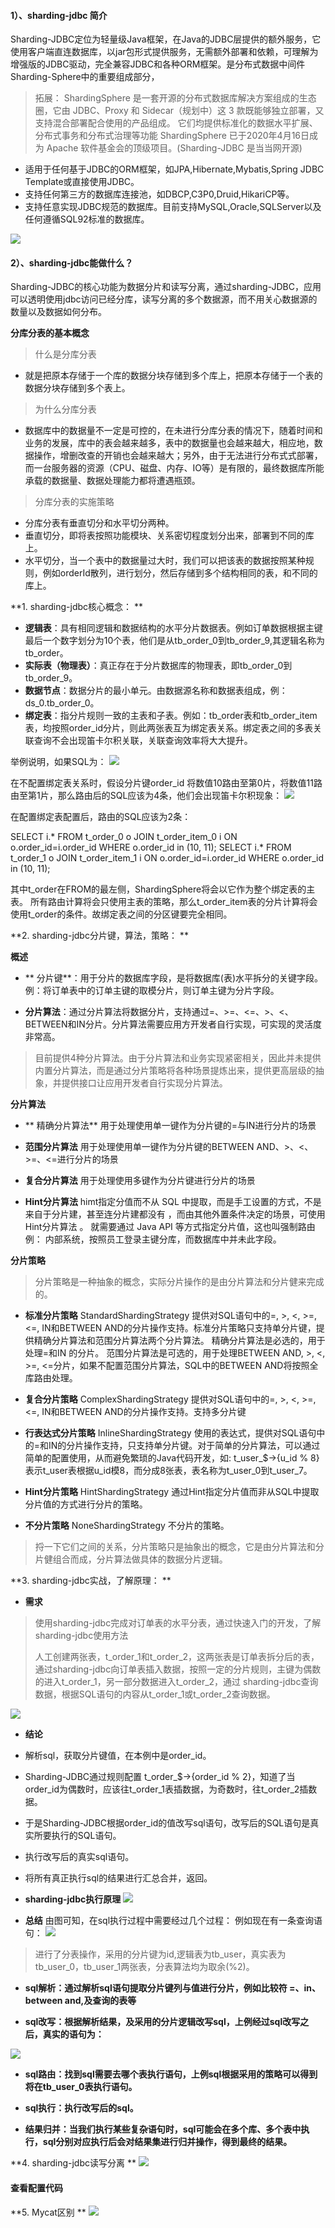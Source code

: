

####  1）、sharding-jdbc 简介 ####

Sharding-JDBC定位为轻量级Java框架，在Java的JDBC层提供的额外服务，它使用客户端直连数据库，以jar包形式提供服务，无需额外部署和依赖，可理解为增强版的JDBC驱动，完全兼容JDBC和各种ORM框架。是分布式数据中间件Sharding-Sphere中的重要组成部分，

> 拓展： ShardingSphere 是一套开源的分布式数据库解决方案组成的生态圈，它由 JDBC、Proxy 和 Sidecar（规划中）这 3 款既能够独立部署，又支持混合部署配合使用的产品组成。 它们均提供标准化的数据水平扩展、分布式事务和分布式治理等功能
ShardingSphere 已于2020年4月16日成为 Apache 软件基金会的顶级项目。(Sharding-JDBC 是当当网开源)

- 适用于任何基于JDBC的ORM框架，如JPA,Hibernate,Mybatis,Spring JDBC Template或直接使用JDBC。
- 支持任何第三方的数据库连接池，如DBCP,C3P0,Druid,HikariCP等。
- 支持任意实现JDBC规范的数据库。目前支持MySQL,Oracle,SQLServer以及任何遵循SQL92标准的数据库。

![](img/shardingJdbcBase.png)

#### 2）、sharding-jdbc能做什么？   ####

Sharding-JDBC的核心功能为数据分片和读写分离，通过sharding-JDBC，应用可以透明使用jdbc访问已经分库，读写分离的多个数据源，而不用关心数据源的数量以及数据如何分布。

**分库分表的基本概念**
> 什么是分库分表
>
- 就是把原本存储于一个库的数据分块存储到多个库上，把原本存储于一个表的数据分块存储到多个表上。

> 为什么分库分表
- 数据库中的数据量不一定是可控的，在未进行分库分表的情况下，随着时间和业务的发展，库中的表会越来越多，表中的数据量也会越来越大，相应地，数据操作，增删改查的开销也会越来越大；另外，由于无法进行分布式式部署，而一台服务器的资源（CPU、磁盘、内存、IO等）是有限的，最终数据库所能承载的数据量、数据处理能力都将遭遇瓶颈。

> 分库分表的实施策略
- 分库分表有垂直切分和水平切分两种。
 - 垂直切分，即将表按照功能模块、关系密切程度划分出来，部署到不同的库上。
 - 水平切分，当一个表中的数据量过大时，我们可以把该表的数据按照某种规则，例如orderId散列，进行划分，然后存储到多个结构相同的表，和不同的库上。


**1. sharding-jdbc核心概念：  **

- **逻辑表**：具有相同逻辑和数据结构的水平分片数据表。例如订单数据根据主键最后一个数字划分为10个表，他们是从tb_order_0到tb_order_9,其逻辑名称为tb_order。
- **实际表（物理表）**：真正存在于分片数据库的物理表，即tb_order_0到tb_order_9。
- **数据节点**：数据分片的最小单元。由数据源名称和数据表组成，例：ds_0.tb_order_0。
- **绑定表**：指分片规则一致的主表和子表。例如：tb_order表和tb_order_item表，均按照order_id分片，则此两张表互为绑定表关系。绑定表之间的多表关联查询不会出现笛卡尔积关联，关联查询效率将大大提升。

举例说明，如果SQL为：
![](img/SQL1.png)

在不配置绑定表关系时，假设分片键order_id 将数值10路由至第0片，将数值11路由至第1片，那么路由后的SQL应该为4条，他们会出现笛卡尔积现象：
![](img/SQL2.png)

在配置绑定表配置后，路由的SQL应该为2条：

> 
SELECT i.* FROM t_order_0 o JOIN t_order_item_0 i ON o.order_id=i.order_id WHERE o.order_id in (10, 11); 
SELECT i.* FROM t_order_1 o JOIN t_order_item_1 i ON o.order_id=i.order_id WHERE o.order_id in (10, 11);

其中t_order在FROM的最左侧，ShardingSphere将会以它作为整个绑定表的主表。 所有路由计算将会只使用主表的策略，那么t_order_item表的分片计算将会使用t_order的条件。故绑定表之间的分区键要完全相同。

**2. sharding-jdbc分片键，算法，策略：  **

**概述**

- ** 分片键**：用于分片的数据库字段，是将数据库(表)水平拆分的关键字段。例：将订单表中的订单主键的取模分片，则订单主键为分片字段。

-  **分片算法**：通过分片算法将数据分片，支持通过=、>=、<=、>、<、BETWEEN和IN分片。分片算法需要应用方开发者自行实现，可实现的灵活度非常高。

> 目前提供4种分片算法。由于分片算法和业务实现紧密相关，因此并未提供内置分片算法，而是通过分片策略将各种场景提炼出来，提供更高层级的抽象，并提供接口让应用开发者自行实现分片算法。

**分片算法**

- ** 精确分片算法**
用于处理使用单一键作为分片键的=与IN进行分片的场景

-  **范围分片算法**
用于处理使用单一键作为分片键的BETWEEN AND、>、<、>=、<=进行分片的场景

- **复合分片算法**
用于处理使用多键作为分片键进行分片的场景

- **Hint分片算法**
himt指定分值而不从 SQL 中提取，而是手工设置的方式，不是来自于分片建，甚至连分片建都没有 ，而由其他外置条件决定的场景，可使用Hint分片算法 。
就需要通过 Java API 等方式指定分片值，这也叫强制路由
例： 内部系统，按照员⼯登录主键分库，而数据库中并未此字段。


**分片策略**

> 分片策略是一种抽象的概念，实际分片操作的是由分片算法和分片健来完成的。

- **标准分片策略**  StandardShardingStrategy
提供对SQL语句中的=, >, <, >=, <=, IN和BETWEEN AND的分片操作支持。标准分片策略只支持单分片键，提供精确分片算法和范围分片算法两个分片算法。 
精确分片算法是必选的，用于处理=和IN 的分片。
范围分片算法是可选的，用于处理BETWEEN AND, >, <, >=, <=分片，如果不配置范围分片算法，SQL中的BETWEEN AND将按照全库路由处理。 

- **复合分片策略** ComplexShardingStrategy
提供对SQL语句中的=, >, <, >=, <=, IN和BETWEEN AND的分片操作支持。支持多分片键

- **行表达式分片策略** InlineShardingStrategy
使用的表达式，提供对SQL语句中的=和IN的分片操作支持，只支持单分片键。对于简单的分片算法，可以通过简单的配置使用，从而避免繁琐的Java代码开发，如: t_user_$->{u_id % 8} 表示t_user表根据u_id模8，而分成8张表，表名称为t_user_0到t_user_7。

- **Hint分片策略** HintShardingStrategy
通过Hint指定分片值而非从SQL中提取分片值的方式进行分片的策略。

-  **不分片策略**  NoneShardingStrategy 
不分片的策略。

> 捋一下它们之间的关系，分片策略只是抽象出的概念，它是由分片算法和分片健组合而成，分片算法做具体的数据分片逻辑。


**3. sharding-jdbc实战，了解原理：  **

- **需求**

>使用sharding-jdbc完成对订单表的水平分表，通过快速入门的开发，了解sharding-jdbc使用方法
> 
> 人工创建两张表，t_order_1和t_order_2，这两张表是订单表拆分后的表，通过sharding-jdbc向订单表插入数据，按照一定的分片规则，主键为偶数的进入t_order_1，另一部分数据进入t_order_2，通过 sharding-jdbc查询数据，根据SQL语句的内容从t_order_1或t_order_2查询数据。

![](img/table.png)

- **结论** 
 - 解析sql，获取分片键值，在本例中是order_id。	
 - Sharding-JDBC通过规则配置 t_order_$->{order_id % 2}，知道了当order_id为偶数时，应该往t_order_1表插数据，为奇数时，往t_order_2插数据。
 - 于是Sharding-JDBC根据order_id的值改写sql语句，改写后的SQL语句是真实所要执行的SQL语句。
 - 执行改写后的真实sql语句。
 -  将所有真正执行sql的结果进行汇总合并，返回。


- **sharding-jdbc执行原理**
![](img/yuanli.png)
- **总结**
由图可知，在sql执行过程中需要经过几个过程：
例如现在有一条查询语句：
![](img/SQL6.png)

 > 进行了分表操作，采用的分片键为id,逻辑表为tb_user，真实表为 tb_user_0，tb_user_1两张表，分表算法均为取余(%2)。
- **sql解析：通过解析sql语句提取分片键列与值进行分片，例如比较符 =、in、 between and,及查询的表等**

- **sql改写：根据解析结果，及采用的分片逻辑改写sql，上例经过sql改写之后，真实的语句为：**
 
![](img/SQL7.png)

- **sql路由：找到sql需要去哪个表执行语句，上例sql根据采用的策略可以得到将在tb_user_0表执行语句。**

- **sql执行：执行改写后的sql。**

- **结果归并：当我们执行某些复杂语句时，sql可能会在多个库、多个表中执行，sql分别对应执行后会对结果集进行归并操作，得到最终的结果。**


**4. sharding-jdbc读写分离  **
![](img/duxie.png)
####  查看配置代码 ####

**5. Mycat区别  **
![](img/kaiYuan.png)